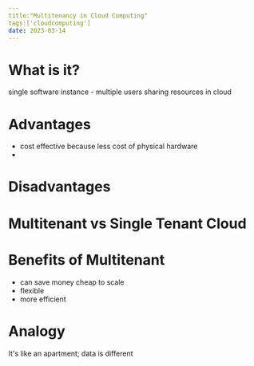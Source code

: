```yaml
---
title:"Multitenancy in Cloud Computing"
tags:['cloudcomputing']
date: 2023-03-14
---
```


# What is it?
single software instance - multiple users
sharing resources in cloud 

# Advantages
- cost effective because less cost of physical hardware
- 

# Disadvantages


# Multitenant vs Single Tenant Cloud 

# Benefits of Multitenant 
- can save money 
	cheap to scale
- flexible
- more efficient

# Analogy
It's like an apartment; data is different 